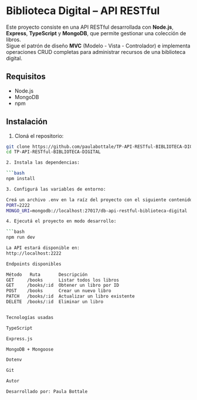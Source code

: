 # Biblioteca Digital – API RESTful

Este proyecto consiste en una API RESTful desarrollada con **Node.js**, **Express**, **TypeScript** y **MongoDB**, que permite gestionar una colección de libros.  
Sigue el patrón de diseño **MVC** (Modelo - Vista - Controlador) e implementa operaciones CRUD completas para administrar recursos de una biblioteca digital.

## Requisitos

- Node.js
- MongoDB
- npm 

## Instalación

1. Cloná el repositorio:

```bash
git clone https://github.com/paulabottale/TP-API-RESTful-BIBLIOTECA-DIGITAL.git
cd TP-API-RESTful-BIBLIOTECA-DIGITAL

2. Instala las dependencias:

```bash
npm install

3. Configurá las variables de entorno:

Creá un archivo .env en la raíz del proyecto con el siguiente contenido:
PORT=2222
MONGO_URI=mongodb://localhost:27017/db-api-restful-biblioteca-digital

4. Ejecutá el proyecto en modo desarrollo:

```bash
npm run dev

La API estará disponible en:
http://localhost:2222

Endpoints disponibles

Método	 Ruta	    Descripción
GET	    /books	    Listar todos los libros
GET	    /books/:id	Obtener un libro por ID
POST	/books	    Crear un nuevo libro
PATCH	/books/:id	Actualizar un libro existente
DELETE	/books/:id	Eliminar un libro


Tecnologías usadas

TypeScript

Express.js

MongoDB + Mongoose

Dotenv

Git

Autor

Desarrollado por: Paula Bottale



